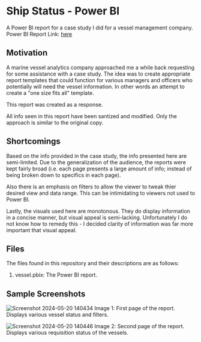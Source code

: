 # Ship Status - Power BI
A Power BI report for a case study I did for a vessel management company.
Power BI Report Link: [here](https://app.powerbi.com/view?r=eyJrIjoiMzI4Y2YxYjEtZDE1MC00ZTM3LTk5OWItNjZjZGI0OWYxNmFmIiwidCI6IjVjODRmNDVjLTQxYmUtNDQxZi1hMGIzLWRjYWVhMzA1ODQyMiIsImMiOjEwfQ%3D%3D)

## Motivation
A marine vessel analytics company approached me a while back requesting for some assistance with a case study. The idea was to create appropriate report templates that could function for various managers and officers who potentially will need the vessel information. In other words an attempt to create a "one size fits all" template.

This report was created as a response.

All info seen in this report have been santized and modified. Only the approach is similar to the original copy.

## Shortcomings
Based on the info provided in the case study, the info presented here are semi-limited. Due to the generalization of the audience, the reports were kept fairly broad (i.e. each page presents a large amount of info; instead of being broken down to specifics in each page).

Also there is an emphasis on filters to allow the viewer to tweak thier desired view and data range. This can be intimidating to viewers not used to Power BI.

Lastly, the visuals used here are monotonous. They do display information in a concise manner, but visual appeal is semi-lacking. Unfortunately I do not know how to remedy this - I decided clarity of information was far more important that visual appeal.
  
## Files 
The files found in this repository and their descriptions are as follows:
1. vessel.pbix: The Power BI report. 

## Sample Screenshots
![Screenshot 2024-05-20 140434](https://github.com/splatterconstruct146/ship-status-power-bi/assets/135209633/8215beef-462d-49a0-8c7f-22f3241e3b0f)
Image 1: First page of the report. Displays various vessel status and filters. 

![Screenshot 2024-05-20 140446](https://github.com/splatterconstruct146/ship-status-power-bi/assets/135209633/efa97417-4723-4ebc-b50a-bbc3b55c17dd)
Image 2: Second page of the report. Displays various requisition status of the vessels.
